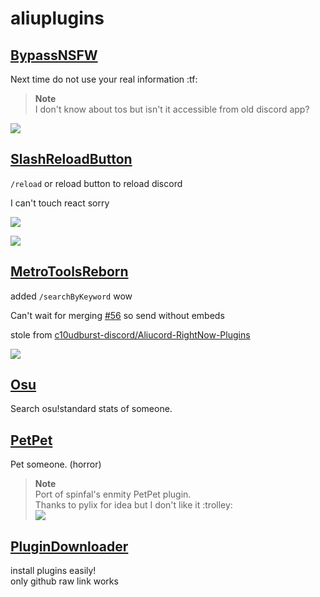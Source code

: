 # aliuplugins

## [BypassNSFW](https://github.com/aeongdesu/aliuplugins/blob/builds/BypassNSFW.zip?raw=true)
Next time do not use your real information :tf:

> **Note**\
> I don't know about tos but isn't it accessible from old discord app?

![](https://user-images.githubusercontent.com/50764666/216804637-e322d6da-10f1-4367-8ea6-7a3288f77f8a.png)

## [SlashReloadButton](https://github.com/aeongdesu/aliuplugins/blob/builds/SlashReloadButton.zip?raw=true)
`/reload` or reload button to reload discord

I can't touch react sorry

![](https://user-images.githubusercontent.com/50764666/216804521-a78965fa-6394-4970-856b-447323c90afe.png)

![](https://user-images.githubusercontent.com/50764666/216804458-7ac857fc-fb57-41c2-903e-48994f2e8397.png)

## [MetroToolsReborn](https://github.com/aeongdesu/aliuplugins/blob/builds/MetroToolsReborn.zip?raw=true)
added `/searchByKeyword` wow

Can't wait for merging [#56](https://github.com/Aliucord/AliucordRN/pull/56) so send without embeds

stole from [c10udburst-discord/Aliucord-RightNow-Plugins](https://github.com/c10udburst-discord/Aliucord-RightNow-Plugins/tree/release/MetroTools)

![](https://user-images.githubusercontent.com/50764666/216804574-c358f8e5-20cd-4791-b752-cf7050a04bb2.png)

## [Osu](https://github.com/aeongdesu/aliuplugins/blob/builds/Osu.zip?raw=true)
Search osu!standard stats of someone.

## [PetPet](https://github.com/aeongdesu/aliuplugins/blob/builds/PetPet.zip?raw=true)
Pet someone. (horror)

> **Note** \
> Port of spinfal's enmity PetPet plugin.\
> Thanks to pylix for idea but I don't like it :trolley:\
> ![](https://user-images.githubusercontent.com/50764666/219431771-ef7549d7-a75e-4e3a-a3b0-9098a4104260.png)

## [PluginDownloader](https://github.com/aeongdesu/aliuplugins/blob/builds/PluginDownloader.zip?raw=true)

install plugins easily!\
only github raw link works